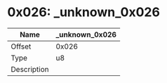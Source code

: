 # 0x026: _unknown_0x026

| Name | _unknown_0x026 |
| ----| ------------ |
| Offset | 0x026 |
| Type | u8 |
| Description |  |<br>

